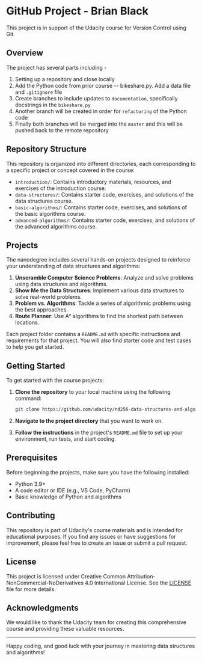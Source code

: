# GitHub Project - Brian Black
This project is in support of the Udacity course for Version Control using Git.

## Overview

The project has several parts including -
1. Setting up a repository and close locally
2. Add the Python code from prior course -- bikeshare.py.  Add a data file and `.gitignore` file
3. Create branches to include updates to `documentation`, specifically docstrings in the `bikeshare.py`
4. Another branch will be created in order for `refactoring` of the Python code
5. Finally both branches will be merged into the `master` and this will be pushed back to the remote repository

## Repository Structure

This repository is organized into different directories, each corresponding to a specific project or concept covered in the course:

- `introduction/`: Contains introductory materials, resources, and exercises of the introduction course.
- `data-structures/`: Contains starter code, exercises, and solutions of the data structures course.
- `basic-algorithms/`: Contains starter code, exercises, and solutions of the basic algorithms course.
- `advanced-algorithms/`: Contains starter code, exercises, and solutions of the advanced algorithms course.

## Projects

The nanodegree includes several hands-on projects designed to reinforce your understanding of data structures and algorithms:

1. **Unscramble Computer Science Problems**: Analyze and solve problems using data structures and algorithms.
2. **Show Me the Data Structures**: Implement various data structures to solve real-world problems.
3. **Problem vs. Algorithms**: Tackle a series of algorithmic problems using the best approaches.
2. **Route Planner**: Use A\* algorithms to find the shortest path between locations.
   
Each project folder contains a `README.md` with specific instructions and requirements for that project. You will also find starter code and test cases to help you get started.

## Getting Started

To get started with the course projects:

1. **Clone the repository** to your local machine using the following command:
    ```bash
    git clone https://github.com/udacity/nd256-data-structures-and-algorithms.git
    ```

2. **Navigate to the project directory** that you want to work on.

3. **Follow the instructions** in the project's `README.md` file to set up your environment, run tests, and start coding.

## Prerequisites

Before beginning the projects, make sure you have the following installed:

- Python 3.9+
- A code editor or IDE (e.g., VS Code, PyCharm)
- Basic knowledge of Python and algorithms

## Contributing

This repository is part of Udacity's course materials and is intended for educational purposes. If you find any issues or have suggestions for improvement, please feel free to create an issue or submit a pull request.

## License

This project is licensed under Creative Common Attribution-NonCommercial-NoDerivatives 4.0 International License. See the [LICENSE](LICENSE) file for more details.

## Acknowledgments

We would like to thank the Udacity team for creating this comprehensive course and providing these valuable resources.

---

Happy coding, and good luck with your journey in mastering data structures and algorithms!
